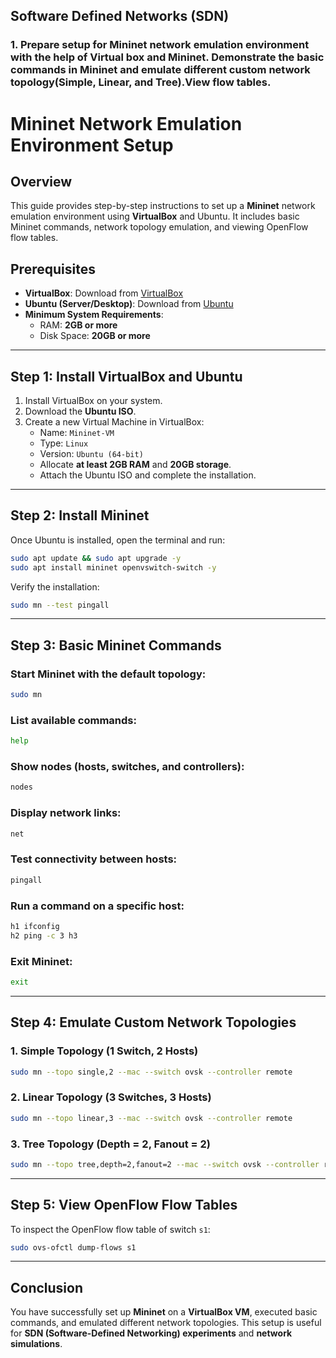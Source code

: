 ## Software Defined Networks (SDN)

### 1. Prepare setup for Mininet network emulation environment with the help of Virtual box and Mininet. Demonstrate the basic commands in Mininet and emulate different custom network topology(Simple, Linear, and Tree).View flow tables.

# Mininet Network Emulation Environment Setup

## Overview
This guide provides step-by-step instructions to set up a **Mininet** network emulation environment using **VirtualBox** and Ubuntu. It includes basic Mininet commands, network topology emulation, and viewing OpenFlow flow tables.

## Prerequisites
- **VirtualBox**: Download from [VirtualBox](https://www.virtualbox.org/)
- **Ubuntu (Server/Desktop)**: Download from [Ubuntu](https://ubuntu.com/download)
- **Minimum System Requirements**:
  - RAM: **2GB or more**
  - Disk Space: **20GB or more**

---

## Step 1: Install VirtualBox and Ubuntu
1. Install VirtualBox on your system.
2. Download the **Ubuntu ISO**.
3. Create a new Virtual Machine in VirtualBox:
   - Name: `Mininet-VM`
   - Type: `Linux`
   - Version: `Ubuntu (64-bit)`
   - Allocate **at least 2GB RAM** and **20GB storage**.
   - Attach the Ubuntu ISO and complete the installation.

---

## Step 2: Install Mininet
Once Ubuntu is installed, open the terminal and run:

```bash
sudo apt update && sudo apt upgrade -y
sudo apt install mininet openvswitch-switch -y
```

Verify the installation:
```bash
sudo mn --test pingall
```

---

## Step 3: Basic Mininet Commands
### Start Mininet with the default topology:
```bash
sudo mn
```
### List available commands:
```bash
help
```
### Show nodes (hosts, switches, and controllers):
```bash
nodes
```
### Display network links:
```bash
net
```
### Test connectivity between hosts:
```bash
pingall
```
### Run a command on a specific host:
```bash
h1 ifconfig
h2 ping -c 3 h3
```
### Exit Mininet:
```bash
exit
```

---

## Step 4: Emulate Custom Network Topologies

### **1. Simple Topology (1 Switch, 2 Hosts)**
```bash
sudo mn --topo single,2 --mac --switch ovsk --controller remote
```

### **2. Linear Topology (3 Switches, 3 Hosts)**
```bash
sudo mn --topo linear,3 --mac --switch ovsk --controller remote
```

### **3. Tree Topology (Depth = 2, Fanout = 2)**
```bash
sudo mn --topo tree,depth=2,fanout=2 --mac --switch ovsk --controller remote
```

---

## Step 5: View OpenFlow Flow Tables
To inspect the OpenFlow flow table of switch `s1`:
```bash
sudo ovs-ofctl dump-flows s1
```

---

## Conclusion
You have successfully set up **Mininet** on a **VirtualBox VM**, executed basic commands, and emulated different network topologies. This setup is useful for **SDN (Software-Defined Networking) experiments** and **network simulations**.
